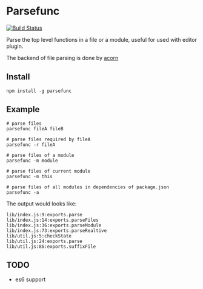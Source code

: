# Parsefunc

[![Build Status](https://img.shields.io/travis/chemzqm/parsefunc/master.svg?style=flat-square)](http://travis-ci.org/chemzqm/parsefunc)

Parse the top level functions in a file or a module, useful for used with editor plugin.

The backend of file parsing is done by [acorn](https://github.com/ternjs/acorn)

## Install

    npm install -g parsefunc

## Example

    # parse files
    parsefunc fileA fileB

    # parse files required by fileA
    parsefunc -r fileA

    # parse files of a module
    parsefunc -m module

    # parse files of current module
    parsefunc -m this

    # parse files of all modules in dependencies of package.json
    parsefunc -a

The output would looks like:

```
lib/index.js:9:exports.parse
lib/index.js:14:exports.parseFiles
lib/index.js:36:exports.parseModule
lib/index.js:73:exports.parseRealtive
lib/util.js:5:checkState
lib/util.js:24:exports.parse
lib/util.js:86:exports.suffixFile
```

## TODO

* es6 support
